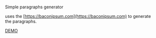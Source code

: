 Simple paragraphs generator

uses the [https://baconipsum.com](https://baconipsum.com) to  generate the paragraphs.

[DEMO](http://parrafos.herokuapp.com/)
